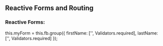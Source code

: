 ## Reactive Forms and Routing

### Reactive Forms:

this.myForm = this.fb.group({
    firstName: ['', Validators.required],
    lastName: ['', Validators.required]
  });
